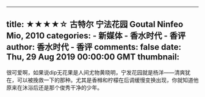 
---
title: ★★★★☆ 古特尔 宁法花园 Goutal Ninfeo Mio, 2010
categories: 
    - 新媒体
    - 香水时代 - 香评
author: 香水时代 - 香评
comments: false
date: Thu, 29 Aug 2019 00:00:00 GMT
thumbnail: 
---

<div>   
很可爱啊，如果说dip无花果是人间尤物黄晓明，宁发花园就是杨洋——清爽犹在，可以被挽救一下的那种。尤其是香橼和柠檬在后调缓慢变换出现，你就知道他原来在沐浴后还是那个俊秀干净的少年。  
</div>
            